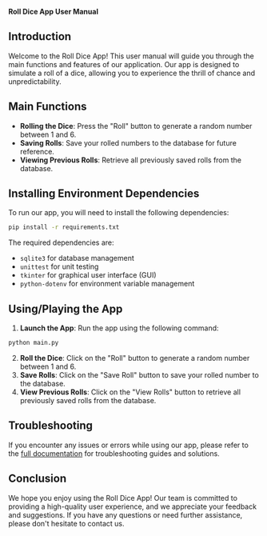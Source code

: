 **Roll Dice App User Manual**

**Introduction**
---------------

Welcome to the Roll Dice App! This user manual will guide you through the main functions and features of our application. Our app is designed to simulate a roll of a dice, allowing you to experience the thrill of chance and unpredictability.

**Main Functions**
------------------

* **Rolling the Dice**: Press the "Roll" button to generate a random number between 1 and 6.
* **Saving Rolls**: Save your rolled numbers to the database for future reference.
* **Viewing Previous Rolls**: Retrieve all previously saved rolls from the database.

**Installing Environment Dependencies**
--------------------------------------

To run our app, you will need to install the following dependencies:

```bash
pip install -r requirements.txt
```

The required dependencies are:

* `sqlite3` for database management
* `unittest` for unit testing
* `tkinter` for graphical user interface (GUI)
* `python-dotenv` for environment variable management

**Using/Playing the App**
-------------------------

1. **Launch the App**: Run the app using the following command:
```bash
python main.py
```
2. **Roll the Dice**: Click on the "Roll" button to generate a random number between 1 and 6.
3. **Save Rolls**: Click on the "Save Roll" button to save your rolled number to the database.
4. **View Previous Rolls**: Click on the "View Rolls" button to retrieve all previously saved rolls from the database.

**Troubleshooting**
------------------

If you encounter any issues or errors while using our app, please refer to the [full documentation](https://python.langchain.com) for troubleshooting guides and solutions.

**Conclusion**
-------------

We hope you enjoy using the Roll Dice App! Our team is committed to providing a high-quality user experience, and we appreciate your feedback and suggestions. If you have any questions or need further assistance, please don't hesitate to contact us.